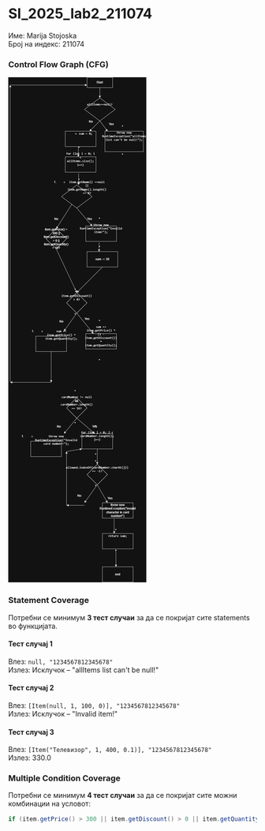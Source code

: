 # SI_2025_lab2_211074
Име: Marija Stojoska  
Број на индекс: 211074
### Control Flow Graph (CFG)
![CFG diagram](CFG_checkCart.drawio.png)
### Statement Coverage

Потребни се минимум **3 тест случаи** за да се покријат сите statements во функцијата.

#### Тест случај 1
Влез: `null, "1234567812345678"`  
Излез: Исклучок – "allItems list can't be null!"

#### Тест случај 2
Влез: `[Item(null, 1, 100, 0)], "1234567812345678"`  
Излез: Исклучок – "Invalid item!"

#### Тест случај 3
Влез: `[Item("Телевизор", 1, 400, 0.1)], "1234567812345678"`  
Излез: 330.0
### Multiple Condition Coverage

Потребни се минимум **4 тест случаи** за да се покријат сите можни комбинации на условот:

```java
if (item.getPrice() > 300 || item.getDiscount() > 0 || item.getQuantity() > 10)
